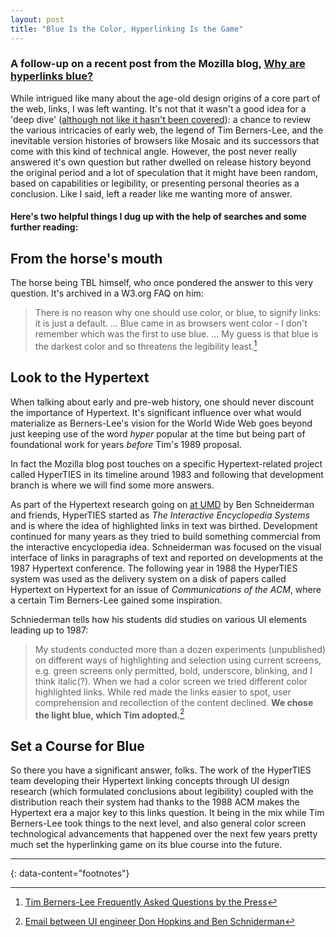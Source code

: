 ```yaml
---
layout: post
title: "Blue Is the Color, Hyperlinking Is the Game"
---
```


### A follow-up on a recent post from the Mozilla blog, [Why are hyperlinks blue?](https://blog.mozilla.org/en/internet-culture/deep-dives/why-are-hyperlinks-blue/)

While intrigued like many about the age-old design origins of a core part of the web, links, I was left wanting. It's not that it wasn't a good idea for a 'deep dive' ([although not like it hasn't been covered](https://css-tricks.com/chapter-2-browsers/)): a chance to review the various intricacies of early web, the legend of Tim Berners-Lee, and the inevitable version histories of browsers like Mosaic and its successors that come with this kind of technical angle. However, the post never really answered it's own question but rather dwelled on release history beyond the original period and a lot of speculation that it might have been random, based on capabilities or legibility, or presenting personal theories as a conclusion. Like I said, left a reader like me wanting more of answer.

#### Here's two helpful things I dug up with the help of searches and some further reading:

## From the horse's mouth

The horse being TBL himself, who once pondered the answer to this very question. It's archived in a W3.org FAQ on him:

>  There is no reason why one should use color, or blue, to signify links: it is just a default. ... Blue came in as browsers went color - I don't remember which was the first to use blue. ... My guess is that blue is the darkest color and so threatens the legibility least.[^1]

## Look to the Hypertext

When talking about early and pre-web history, one should never discount the importance of Hypertext. It's significant influence over what would materialize as Berners-Lee's vision for the World Wide Web goes beyond just keeping use of the word *hyper* popular at the time but being part of foundational work for years *before* Tim's 1989 proposal.

In fact the Mozilla blog post touches on a specific Hypertext-related project called HyperTIES in its timeline around 1983 and following that development branch is where we will find some more answers.

As part of the Hypertext research going on [at UMD](https://www.cs.umd.edu/hcil/hyperties/) by Ben Schneiderman and friends, HyperTIES started as *The Interactive Encyclopedia Systems* and is where the idea of highlighted links in text was birthed. Development continued for many years as they tried to build something commercial from the interactive encyclopedia idea. Schneiderman was focused on the visual interface of links in paragraphs of text and reported on developments at the 1987 Hypertext conference. The following year in 1988 the HyperTIES system was used as the delivery system on a disk of papers called Hypertext on Hypertext for an issue of *Communications of the ACM*, where a certain Tim Berners-Lee gained some inspiration. 

Schniederman tells how his students did studies on various UI elements leading up to 1987:

> My students conducted more than a dozen experiments (unpublished) on different ways of highlighting and selection using current screens, e.g. green screens only permitted, bold, underscore, blinking, and I think italic(?). When we had a color screen we tried different color highlighted links. While red made the links easier to spot, user comprehension and recollection of the content declined. **We chose the light blue, which Tim adopted.**[^2]

## Set a Course for Blue

So there you have a significant answer, folks. The work of the HyperTIES team developing their Hypertext linking concepts through UI design research (which formulated conclusions about legibility) coupled with the distribution reach their system had thanks to the 1988 ACM makes the Hypertext era a major key to this links question. It being in the mix while Tim Berners-Lee took things to the next level, and also general color screen technological advancements that happened over the next few years pretty much set the hyperlinking game on its blue course into the future.


---
{: data-content="footnotes"}

[^1]: [Tim Berners-Lee Frequently Asked Questions by the Press](https://www.w3.org/People/Berners-Lee/FAQ.html#etc)
[^2]: [Email between UI engineer Don Hopkins and Ben Schniderman](https://news.ycombinator.com/item?id=28317104)